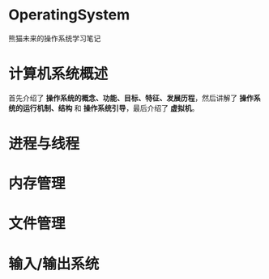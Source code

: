 # OperatingSystem
熊猫未来的操作系统学习笔记


# 计算机系统概述
首先介绍了 **操作系统的概念、功能、目标、特征、发展历程**，然后讲解了 **操作系统的运行机制、结构** 和 **操作系统引导**，最后介绍了 **虚拟机**。





# 进程与线程





# 内存管理





# 文件管理





# 输入/输出系统